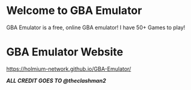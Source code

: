 # Welcome to GBA Emulator

GBA Emulator is a free, online GBA emulator! I have 50+ Games to play!

# GBA Emulator Website

https://holmium-network.github.io/GBA-Emulator/


***ALL CREDIT GOES TO @theclashman2***
